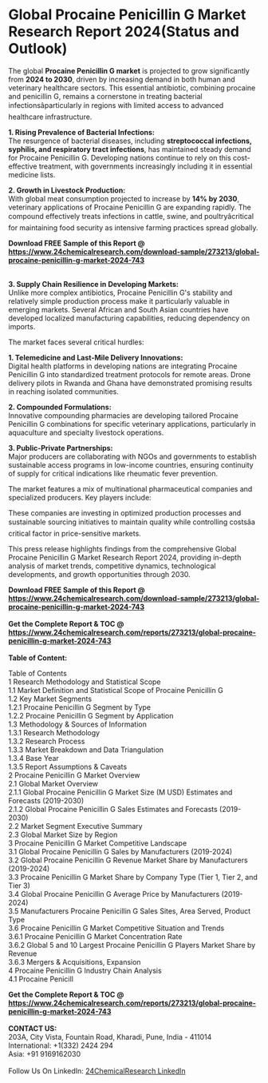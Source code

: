<h1>Global Procaine Penicillin G Market Research Report 2024(Status and Outlook)</h1><p>The global <strong>Procaine Penicillin G market</strong> is projected to grow significantly from <strong>2024 to 2030</strong>, driven by increasing demand in both human and veterinary healthcare sectors. This essential antibiotic, combining procaine and penicillin G, remains a cornerstone in treating bacterial infectionsâparticularly in regions with limited access to advanced healthcare infrastructure.</p><p><strong>1. Rising Prevalence of Bacterial Infections:</strong><br>
The resurgence of bacterial diseases, including <strong>streptococcal infections, syphilis, and respiratory tract infections</strong>, has maintained steady demand for Procaine Penicillin G. Developing nations continue to rely on this cost-effective treatment, with governments increasingly including it in essential medicine lists.</p><p><strong>2. Growth in Livestock Production:</strong><br>
With global meat consumption projected to increase by <strong>14% by 2030</strong>, veterinary applications of Procaine Penicillin G are expanding rapidly. The compound effectively treats infections in cattle, swine, and poultryâcritical for maintaining food security as intensive farming practices spread globally.</p><div><b>Download FREE Sample of this Report @ 
            <a href="https://www.24chemicalresearch.com/download-sample/273213/global-procaine-penicillin-g-market-2024-743">
            https://www.24chemicalresearch.com/download-sample/273213/global-procaine-penicillin-g-market-2024-743</a></b></div><br><p><strong>3. Supply Chain Resilience in Developing Markets:</strong><br>
Unlike more complex antibiotics, Procaine Penicillin G's stability and relatively simple production process make it particularly valuable in emerging markets. Several African and South Asian countries have developed localized manufacturing capabilities, reducing dependency on imports.</p><p>The market faces several critical hurdles:</p><p><strong>1. Telemedicine and Last-Mile Delivery Innovations:</strong><br>
Digital health platforms in developing nations are integrating Procaine Penicillin G into standardized treatment protocols for remote areas. Drone delivery pilots in Rwanda and Ghana have demonstrated promising results in reaching isolated communities.</p><p><strong>2. Compounded Formulations:</strong><br>
Innovative compounding pharmacies are developing tailored Procaine Penicillin G combinations for specific veterinary applications, particularly in aquaculture and specialty livestock operations.</p><p><strong>3. Public-Private Partnerships:</strong><br>
Major producers are collaborating with NGOs and governments to establish sustainable access programs in low-income countries, ensuring continuity of supply for critical indications like rheumatic fever prevention.</p><p>The market features a mix of multinational pharmaceutical companies and specialized producers. Key players include:</p><p>These companies are investing in optimized production processes and sustainable sourcing initiatives to maintain quality while controlling costsâa critical factor in price-sensitive markets.</p><p>This press release highlights findings from the comprehensive Global Procaine Penicillin G Market Research Report 2024, providing in-depth analysis of market trends, competitive dynamics, technological developments, and growth opportunities through 2030.</p><div><b>Download FREE Sample of this Report @ 
            <a href="https://www.24chemicalresearch.com/download-sample/273213/global-procaine-penicillin-g-market-2024-743">
            https://www.24chemicalresearch.com/download-sample/273213/global-procaine-penicillin-g-market-2024-743</a></b></div><br><div><b>Get the Complete Report & TOC @ 
            <a href="https://www.24chemicalresearch.com/reports/273213/global-procaine-penicillin-g-market-2024-743">
            https://www.24chemicalresearch.com/reports/273213/global-procaine-penicillin-g-market-2024-743</a></b></div><br>
            <b>Table of Content:</b><p>Table of Contents<br />
1 Research Methodology and Statistical Scope<br />
1.1 Market Definition and Statistical Scope of Procaine Penicillin G<br />
1.2 Key Market Segments<br />
1.2.1 Procaine Penicillin G Segment by Type<br />
1.2.2 Procaine Penicillin G Segment by Application<br />
1.3 Methodology & Sources of Information<br />
1.3.1 Research Methodology<br />
1.3.2 Research Process<br />
1.3.3 Market Breakdown and Data Triangulation<br />
1.3.4 Base Year<br />
1.3.5 Report Assumptions & Caveats<br />
2 Procaine Penicillin G Market Overview<br />
2.1 Global Market Overview<br />
2.1.1 Global Procaine Penicillin G Market Size (M USD) Estimates and Forecasts (2019-2030)<br />
2.1.2 Global Procaine Penicillin G Sales Estimates and Forecasts (2019-2030)<br />
2.2 Market Segment Executive Summary<br />
2.3 Global Market Size by Region<br />
3 Procaine Penicillin G Market Competitive Landscape<br />
3.1 Global Procaine Penicillin G Sales by Manufacturers (2019-2024)<br />
3.2 Global Procaine Penicillin G Revenue Market Share by Manufacturers (2019-2024)<br />
3.3 Procaine Penicillin G Market Share by Company Type (Tier 1, Tier 2, and Tier 3)<br />
3.4 Global Procaine Penicillin G Average Price by Manufacturers (2019-2024)<br />
3.5 Manufacturers Procaine Penicillin G Sales Sites, Area Served, Product Type<br />
3.6 Procaine Penicillin G Market Competitive Situation and Trends<br />
3.6.1 Procaine Penicillin G Market Concentration Rate<br />
3.6.2 Global 5 and 10 Largest Procaine Penicillin G Players Market Share by Revenue<br />
3.6.3 Mergers & Acquisitions, Expansion<br />
4 Procaine Penicillin G Industry Chain Analysis<br />
4.1 Procaine Penicill</p><div><b>Get the Complete Report & TOC @ 
            <a href="https://www.24chemicalresearch.com/reports/273213/global-procaine-penicillin-g-market-2024-743">
            https://www.24chemicalresearch.com/reports/273213/global-procaine-penicillin-g-market-2024-743</a></b></div><br><b>CONTACT US:</b><br>
            203A, City Vista, Fountain Road, Kharadi, Pune, India - 411014<br>
            International: +1(332) 2424 294<br>
            Asia: +91 9169162030 <br><br>
            Follow Us On LinkedIn: <a href="https://www.linkedin.com/company/24chemicalresearch/">24ChemicalResearch LinkedIn</a>